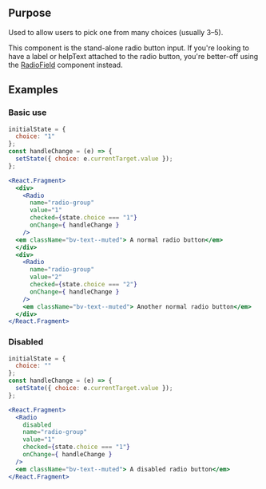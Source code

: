 ## Purpose
Used to allow users to pick one from many choices (usually 3–5).

This component is the stand-alone radio button input. If you're looking to have a label or helpText attached to the radio button, you're better-off using the [RadioField](/#/Forms?id=radiofield) component instead.

## Examples
### Basic use
```jsx
initialState = {
  choice: "1"
};
const handleChange = (e) => {
  setState({ choice: e.currentTarget.value });
};

<React.Fragment>
  <div>
    <Radio
      name="radio-group"
      value="1"
      checked={state.choice === "1"}
      onChange={ handleChange }
    />
  <em className="bv-text--muted"> A normal radio button</em>
  </div>
  <div>
    <Radio
      name="radio-group"
      value="2"
      checked={state.choice === "2"}
      onChange={ handleChange }
    />
    <em className="bv-text--muted"> Another normal radio button</em>
  </div>
</React.Fragment>
```

### Disabled
```jsx
initialState = {
  choice: ""
};
const handleChange = (e) => {
  setState({ choice: e.currentTarget.value });
};

<React.Fragment>
  <Radio
    disabled
    name="radio-group"
    value="1"
    checked={state.choice === "1"}
    onChange={ handleChange }
  />
  <em className="bv-text--muted"> A disabled radio button</em>
</React.Fragment>
```
